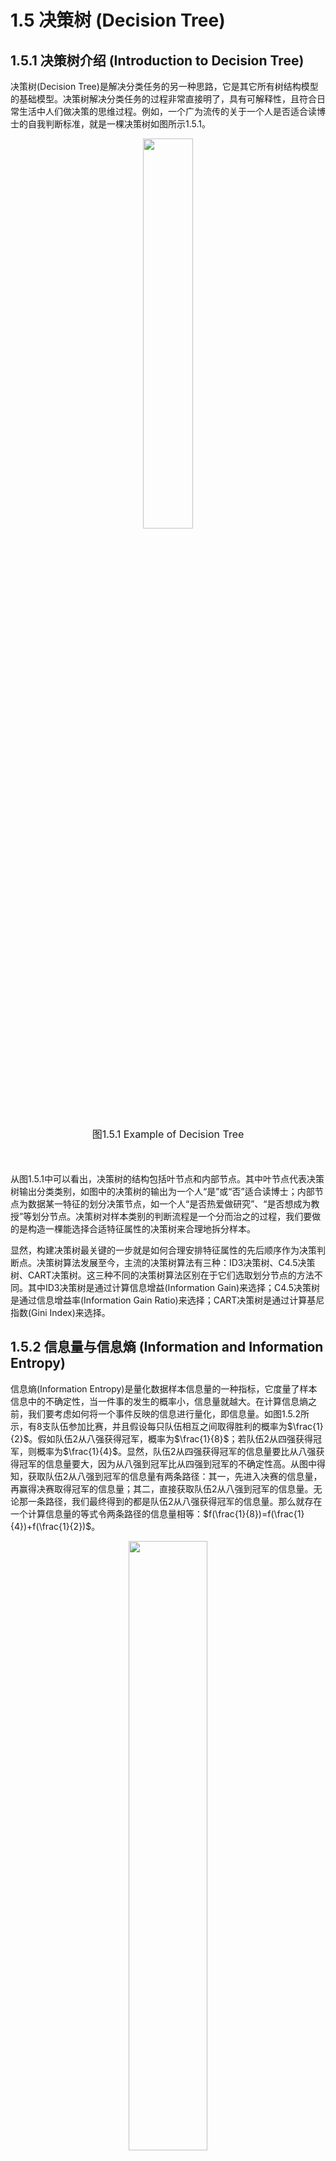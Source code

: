 # 1.5 决策树 (Decision Tree)
## 1.5.1 决策树介绍 (Introduction to Decision Tree)

决策树(Decision Tree)是解决分类任务的另一种思路，它是其它所有树结构模型的基础模型。决策树解决分类任务的过程非常直接明了，具有可解释性，且符合日常生活中人们做决策的思维过程。例如，一个广为流传的关于一个人是否适合读博士的自我判断标准，就是一棵决策树如图所示1.5.1。

<center>
    <img  src="ML\ML_figure\decision_tree.png" width="40%">
    <br>
    <div style="margin-bottom: 50px; margin-top: 20px">
        <font size="3">图1.5.1 Example of Decision Tree</font>
    </div>
</center>

从图1.5.1中可以看出，决策树的结构包括叶节点和内部节点。其中叶节点代表决策树输出分类类别，如图中的决策树的输出为一个人“是”或“否”适合读博士；内部节点为数据某一特征的划分决策节点，如一个人“是否热爱做研究”、“是否想成为教授”等划分节点。决策树对样本类别的判断流程是一个分而治之的过程，我们要做的是构造一棵能选择合适特征属性的决策树来合理地拆分样本。

显然，构建决策树最关键的一步就是如何合理安排特征属性的先后顺序作为决策判断点。决策树算法发展至今，主流的决策树算法有三种：ID3决策树、C4.5决策树、CART决策树。这三种不同的决策树算法区别在于它们选取划分节点的方法不同。其中ID3决策树是通过计算信息增益(Information Gain)来选择；C4.5决策树是通过信息增益率(Information Gain Ratio)来选择；CART决策树是通过计算基尼指数(Gini Index)来选择。

## 1.5.2 信息量与信息熵 (Information and Information Entropy)

信息熵(Information Entropy)是量化数据样本信息量的一种指标，它度量了样本信息中的不确定性，当一件事的发生的概率小，信息量就越大。在计算信息熵之前，我们要考虑如何将一个事件反映的信息进行量化，即信息量。如图1.5.2所示，有8支队伍参加比赛，并且假设每只队伍相互之间取得胜利的概率为$\frac{1}{2}$。假如队伍2从八强获得冠军，概率为$\frac{1}{8}$；若队伍2从四强获得冠军，则概率为$\frac{1}{4}$。显然，队伍2从四强获得冠军的信息量要比从八强获得冠军的信息量要大，因为从八强到冠军比从四强到冠军的不确定性高。从图中得知，获取队伍2从八强到冠军的信息量有两条路径：其一，先进入决赛的信息量，再赢得决赛取得冠军的信息量；其二，直接获取队伍2从八强到冠军的信息量。无论那一条路径，我们最终得到的都是队伍2从八强获得冠军的信息量。那么就存在一个计算信息量的等式令两条路径的信息量相等：$f(\frac{1}{8})=f(\frac{1}{4})+f(\frac{1}{2})$。

<center>
    <img  src="ML\ML_figure\champion.png" width="50%">
    <br>
    <div style="margin-bottom: 50px; margin-top: 20px">
        <font size="3">图1.5.2 Route of winning the game</font>
    </div>
</center>

那么如何设计$f(\cdot)$才能让等式成立呢？从概率的角度去思考，队伍2夺冠的概率为$p = \frac{1}{8}$，就相当于令队伍2进入决赛的概率（$p_1 = \frac{1}{4}$）与赢得决赛的概率（$p_2 = \frac{1}{2}$）相乘，即$p=p1\cdot p2$。为了让上述信息量等式成立，我们对概率计算的公式取对数，就能让$f(\cdot)$等式成立，即$-\log_2 p = -(\log_2 p_1 + \log_2 p_2) $。因此，基于事件概率$p$，信息量可以定义为：

$$
f(p)=-\log_2 p
\tag{1.5.1}
$$
其中，由于log是单调递增的，而我们希望发生事件的概率与信息量成反比，因此需要在对数前加上负号。对数的底数为2的原因是，我们在计算信息量的时候，希望将一件事情的信息量能够直观的表达，以2为底就意味着计算出来的单位是计算机中的存储单位比特(Bit)。例如，一件$p = \frac{1}{8}$可能性发生的事情发生了，信息的不确定性就从$p = \frac{1}{8}$变成了$p = \frac{1}{1}$，相当于在二进制存储中减少了8位数字的信息量。

若图1.5.1中的队伍1和队伍2相互之间取得胜利的概率不再是$\frac{1}{2}$，而是$\frac{1}{100}$与$\frac{99}{100}$，那么某一支队伍获得胜利的信息量就不能直接相加了。因为获胜概率为$\frac{99}{100}$的队伍1取得胜利的不确定性很低，而获胜概率为$\frac{1}{100}$的队伍2取得胜利的不确定性却很高，即信息量多。但是，只有当队伍2取得胜利的事件发生了，整个事件才能贡献出$-\log_2 \frac{1}{100} $的信息量。也就是说我们需要对信息量乘以它的概率作为权重，来避免这种不平衡的情况。因此，基于事件发生的概率$p_i$，信息熵就可以定义为对信息量的期望，即：

$$
\operatorname{H}(P)=-\sum_{i=1}^{m} p_{i} \log _{2} p_{i}
\tag{1.5.2}
$$

## 1.5.3 信息增益与ID3决策树 (Information Gain and ID3 Decision Tree)

ID3决策树通过计算信息增益(Information Gain)选择划分节点，计算信息增益先要计算信息熵。假设数据集样本$D$中有$C$个类别，且第$c$类数据样本所占的比例为$p_c$，那么数据集$D$的信息熵$\operatorname{H}(D)$为：

$$
\operatorname{H}(D)=-\sum_{c=1}^{C} p_{c} \log _{2} p_{c}
\tag{1.5.3}
$$

其中，信息熵$\operatorname{H}(D)$为正数。样本的信息不确定性越高，信息熵越大；反之，若信息纯度越高，信息熵越小。信息不确定性的意思是没办法通过一个特征属性来完全区分出样本的类别。而在构建决策树的过程中，我们所希望的就是决策树中每个划分节点能尽可能将样本分出来的类别相同（纯度高）。因此，我们需要计算数据集样本$D$在每个特征属性下的信息熵来计算出一个特征属性的信息增益是多少。

假设数据集中有一个离散特征属性为$a$，且有$V$个取值$\{a_1, a_2, \dots, a_V\}$。那么在使用$a$作为划分节点的特征属性时，就会有$V$个新分支。在第$v$个新分支中分划出了数据集$D$里全部是$a$特征且值为$a_v$的数据样本子集$D_v$。那么一个特征属性$a$条件下的信息熵$\operatorname{H}(D, a)$可以通过$V$个不同取值特征$a_v$的数据样本子集$D_v$进行计算：

$$
\operatorname{H}(D , a)=\sum_{v=1}^{V} \frac{\left|D_{v}\right|}{|D|} \operatorname{H}\left(D_{v}\right)
\tag{1.5.4}
$$

其中，$|D|$为完整数据集的样本数，$\left|D_{v}\right|$为特征$a$取值为$a_v$的数据子集$Dv$的样本数。$ \frac{\left|D_{v}\right|}{|D|}$为特征取值样本权重比，其作用是为了让样本数越多的特征取值分支影响越大。最终，特征属性$a$对数据集$D$进行划分的信息增益为：

$$
\operatorname{I}(D, a)=\operatorname{H}(D)-\operatorname{H}(D , a)
\tag{1.5.5}
$$

之前提到，我们所希望的就是决策树中每个划分节点能尽可能将样本分出来的类别相同（纯度高）。因此，在数据集信息熵$\operatorname{H}(D)$不变的情况下，某一特征$a$的信息熵$\operatorname{H}(D , a)$越小划分出来的数据样本纯度越高，这意味着我们希望用信息增益$\operatorname{I}(D, a)$越大的特征属性来作为划分节点。

最后，构建一棵ID3决策树的过程为从上至下分别选择不同特征属性作为划分节点。选择第一个划分节点所使用的是完整数据集$D$来计算出各个特征属性$a$的信息增益$\operatorname{I}(D, a)$，然后选取信息增益最大的特征来作为该特征划分节点。接下来的特征根据划分第一个节点时所分出的$V$个新分支的数据子集$D_v$来作为新的划分数据集，重复之前的操作计算出不同属性的信息增益$\operatorname{I}(D_v, a)$，直到数据集$D$中的样本全部被分类完毕。

然而，如果数据集中出现如“索引值”这样的特征，假如数据集中有$n$个样本对应$n$个索引值，那么就会出现以“索引值”为划分节点的$n$个新分支，且每个分支只有一个样本。而因为“索引值”能个正确分类这$n$个分支中的每个样本，会被决策树认为“索引值”的纯度很高，对这一类取值数目多的特征属性有所偏好。这样以来，ID3决策树不仅没有办法很好的完成分类任务，而且会导致模型泛化能力低、出现过拟合现象。

## 1.5.4 信息增益率与C4.5决策树 (Information Gain Ratio and C4.5 Decision Tree)

为了解决ID3决策树的不足，C4.5决策树使用计算信息增益率(Information Gain Ratio)的策略来选择划分节点。计算特征属性$a$的信息增益率要先计算特征属性$a$的特征熵，也称固有值(Intrinsic Value)。特征属性$a$的特征熵定义为：

$$
\operatorname{H}_{a}(D)=-\sum_{v=1}^{V} \frac{\left|D_{v}\right|}{|D|} \log _{2} \frac{\left|D_{v}\right|}{|D|}
\tag{1.5.6}
$$
特征熵是关于属性$a$取值为$a_v$的样本子集$D_v$的信息熵，因此特征熵也为正数。特征熵反应的是特征取值数的多少，特征取值数越多，特征熵越大。基于特征熵$\operatorname{H}_{a}(D)$，信息增益率定义为：

$$
\operatorname{I}_{\operatorname{R}}(D, A)=\frac{\operatorname{I}(D, a)}{\operatorname{H}_{a}(D)}
\tag{1.5.7}
$$
由于特征取值数越多，特征熵越大，因此特征熵作为计算信息增益率的分母，它能调节改善信息增益对某一取值数目多的特征属性有所偏好的现象。

C4.5决策树在构造决策树的过程中不是像ID3一样直接选取最大信息增益一样，选取最大信息增益率的特征作为划分节点。C4.5在划分节点的过程中，先会从候选特征属性中选取那些高于平均信息增益的特征，然后再从中选择信息增益率最高的特征作为划分节点。


## 1.5.5 基尼指数与CART决策树 (Gini Index and CART Decision Tree)

CART决策树与ID3、C4.5决策树很相似，都是通过计算出某一特征的加权信息纯度来选择特征作为对划分节点。然而，不同点是CART决策树采用的是计算基尼系数(Gini Index)来计算数据样本的纯度，代替了ID3与C4.5计算熵的方法，从而减少计算机的算力消耗。同样地，假设数据集样本$D$中有$C$个类别，且第$c$类数据样本所占的比例为$p_c$，那么整个数据集$D$的基尼指数定义为：

$$
\begin{aligned}
\operatorname{Gini}(D)&=\sum_{c=1}^{C} p_{c}\left(1-p_{c}\right) \\
&=\sum_{c=1}^{C} p_k  + \sum_{c=1}^{C} p_{k}^{2} \\
&=1-\sum_{c=1}^{C} p_{k}^{2}
\end{aligned}
\tag{1.5.8}
$$
其中$1-{p_c}$为出现与类别$c$不是同一类别（其他类别）的概率，那么${p_c}(1-{p_c})$就表示从数据集$D$中随机抽取$C$个不同类别的样本，它们不一致的概率是多少。因此当基尼系数越小，类别不一致的概率就越小，则证明类别纯度就越高。例如，图1.5.3为二分类中基尼系数的变化，当其中某一类别出现的概率达到最高时（为$1$），另外一类别的概率就会为$0$，这种情况下基尼系数达到最小，即类别纯度最高；反之，当两个类别可能同时出现的概率为50\%的时候，基尼系数达到最大，即类别纯度最低。若有特征属性$a$取值为$a_v$及其样本子集为$D_v$，那么特征$a$的基尼系数$\operatorname{Gini}(D,a)$则定义为：

$$
\operatorname{Gini}(D, a)=\sum_{v=1}^{V} \frac{\left|D_{v}\right|}{|D|} \operatorname{Gini}\left(D_{v}\right)
\tag{1.5.9}
$$

<center>
    <img  src="ML\ML_figure\gini_index.png" width="40%">
    <br>
    <div style="margin-bottom: 50px; margin-top: 20px">
        <font size="3">图1.5.3 Gini Index</font>
    </div>
</center>

最后，与ID3决策树相反，在构建决策树时，选取最小基尼指数的特征作为划分节点。由于CART决策树计算的是相同类别样本出现的概率，而不是信息熵，因此不需要考虑决策树会对某些多取值特征的偏好问题。
